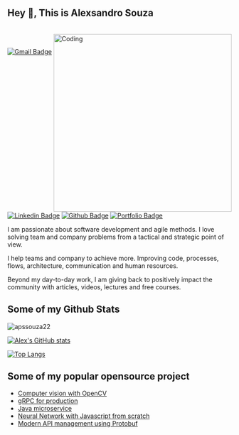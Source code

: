 ## Hey 👋, This is Alexsandro Souza

</br>
<img align="right" alt="Coding" width="400" src="https://media.giphy.com/media/Y4ak9Ki2GZCbJxAnJD/giphy.gif">
</br>

[![Gmail Badge](https://img.shields.io/badge/-apssouza22@gmail.com-c14438?style=flat&logo=Gmail&logoColor=white&link=mailto:apssouza22@gmail.com)](mailto:apssouza22@gmail.com) 
[![Linkedin Badge](https://img.shields.io/badge/alexsandrosouza-2b892b22-0072b1?style=flat&logo=Linkedin&logoColor=white&link=https://www.linkedin.com/in/alexsandro-souza-dev/)](https://www.linkedin.com/in/alexsandro-souza-dev/) [![Github Badge](https://img.shields.io/badge/-apssouza22-grey?style=flat&logo=github&logoColor=white&link=https://github.com/apssouza22/)](https://www.github.com/apssouza22/) [![Portfolio Badge](https://img.shields.io/badge/portfolio-web-blue?style=flat&link=apssouza.com.br/)](apssouza.com.br/) <p align='left'>I am passionate about software development and agile methods. I love solving team and company problems from a tactical and strategic point of view.

I help teams and company to achieve more. Improving code, processes, flows, architecture, communication and human resources.

Beyond my day-to-day work, I am giving back to positively impact the community with articles, videos, lectures and free courses.

</p>

## Some of my Github Stats
<p align=left> <img src=https://komarev.com/ghpvc/?username=apssouza22 alt=apssouza22 /> </p>

[![Alex's GitHub stats](https://github-readme-stats.vercel.app/api?username=apssouza22&show_icons=true)](https://github.com/anuraghazra/github-readme-stats)

[![Top Langs](https://github-readme-stats.vercel.app/api/top-langs/?username=apssouza22&langs_count=8)](https://github.com/anuraghazra/github-readme-stats)

## Some of my popular opensource project
- [Computer vision with OpenCV](https://github.com/apssouza22/computer-vision)
- [gRPC for production](https://github.com/apssouza22/grpc-production-go)
- [Java microservice](https://github.com/apssouza22/java-microservice)
- [Neural Network with Javascript from scratch](https://github.com/apssouza22/neuralnet-browser)
- [Modern API management using Protobuf](https://github.com/apssouza22/modern-api-management)
